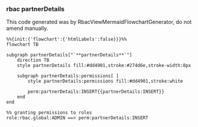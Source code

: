 ### rbac partnerDetails

This code generated was by RbacViewMermaidFlowchartGenerator, do not amend manually.

```mermaid
%%{init:{'flowchart':{'htmlLabels':false}}}%%
flowchart TB

subgraph partnerDetails["`**partnerDetails**`"]
    direction TB
    style partnerDetails fill:#dd4901,stroke:#274d6e,stroke-width:8px

    subgraph partnerDetails:permissions[ ]
        style partnerDetails:permissions fill:#dd4901,stroke:white

        perm:partnerDetails:INSERT{{partnerDetails:INSERT}}
    end
end

%% granting permissions to roles
role:rbac.global:ADMIN ==> perm:partnerDetails:INSERT

```
